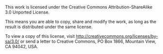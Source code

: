 This work is licensed under the Creative Commons Attribution-ShareAlike 3.0 Unported License. 

This means you are able to copy, share and modify the work, as long as the result is distributed under the same license.

To view a copy of this license, visit http://creativecommons.org/licenses/by-sa/3.0/ or send a letter to Creative Commons, PO Box 1866, Mountain View, CA 94042, USA.
